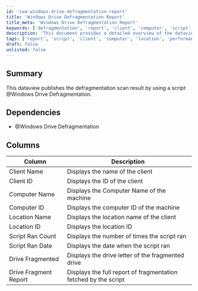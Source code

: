 ```yaml
---
id: 'cwa-windows-drive-defragmentation-report'
title: 'Windows Drive Defragmentation Report'
title_meta: 'Windows Drive Defragmentation Report'
keywords: ['defragmentation', 'report', 'client', 'computer', 'script', 'location', 'drive']
description: 'This document provides a detailed overview of the dataview that publishes the defragmentation scan results using a specific script. It outlines the dependencies, the columns included in the report, and the information displayed for each client and computer.'
tags: ['report', 'script', 'client', 'computer', 'location', 'performance']
draft: false
unlisted: false
---
```

## Summary

This dataview publishes the defragmentation scan result by using a script @Windows Drive Defragmentation.

## Dependencies

- @Windows Drive Defragmentation

## Columns

| Column                | Description                                             |
|----------------------|---------------------------------------------------------|
| Client Name          | Displays the name of the client                         |
| Client ID            | Displays the ID of the client                           |
| Computer Name        | Displays the Computer Name of the machine               |
| Computer ID          | Displays the computer ID of the machine                 |
| Location Name        | Displays the location name of the client                |
| Location ID          | Displays the location ID                                 |
| Script Ran Count     | Displays the number of times the script ran             |
| Script Ran Date      | Displays the date when the script ran                   |
| Drive Fragmented     | Displays the drive letter of the fragmented drive       |
| Drive Fragment Report | Displays the full report of fragmentation fetched by the script |


